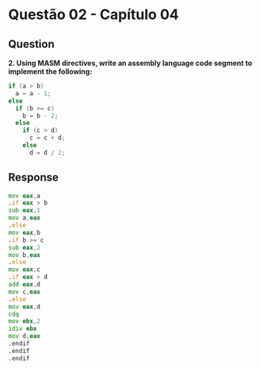 # Questão 02 - Capítulo 04

## Question

**<p>2. Using MASM directives, write an assembly language code segment to implement the following:</p>**

```c
if (a > b)
  a = a - 1;
else 
  if (b >= c)
    b = b - 2;
  else
    if (c > d)
      c = c + d;
    else
      d = d / 2;
```

## Response

```asm
mov eax,a
.if eax > b
sub eax,1
mov a,eax
.else
mov eax,b
.if b >= c
sub eax,2
mov b,eax
.else
mov eax,c
.if eax > d
add eax,d
mov c,eax
.else
mov eax,d
cdq
mov ebx,2
idiv ebx
mov d,eax
.endif
.endif
.endif

```
